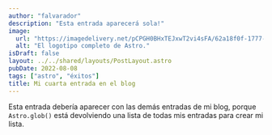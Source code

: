 ```yaml
---
author: "falvarador"
description: "Esta entrada aparecerá sola!"
image:
  url: "https://imagedelivery.net/pCPGH0BHxTEJxwT2vi4sFA/62a18f0f-1777-4fc8-9ac3-2bf7c4be8700/public"
  alt: "El logotipo completo de Astro."
isDraft: false
layout: ../../shared/layouts/PostLayout.astro
pubDate: 2022-08-08
tags: ["astro", "éxitos"]
title: Mi cuarta entrada en el blog
---
```


Esta entrada debería aparecer con las demás entradas de mi blog, porque `Astro.glob()` está devolviendo una lista de todas mis entradas para crear mi lista.
